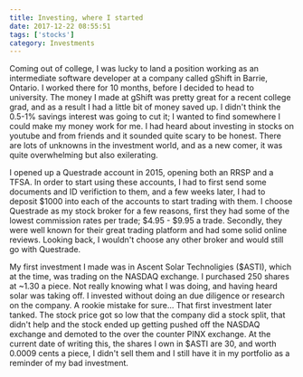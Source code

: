 ```yaml
---
title: Investing, where I started
date: 2017-12-22 08:55:51
tags: ['stocks']
category: Investments
---
```


Coming out of college, I was lucky to land a position working as an intermediate software developer at a company called gShift in Barrie, Ontario. I worked there for 10 months, before I decided to head to university. The money I made at gShift was pretty great for a recent college grad, and as a result I had a little bit of money saved up. I didn't think the 0.5-1% savings interest was going to cut it; I wanted to find somewhere I could make my money work for me. I had heard about investing in stocks on youtube and from friends and it sounded quite scary to be honest. There are lots of unknowns in the investment world, and as a new comer, it was quite overwhelming but also exilerating.

I opened up a Questrade account in 2015, opening both an RRSP and a TFSA. In order to start using these accounts, I had to first send some documents and ID verifiction to them, and a few weeks later, I had to deposit $1000 into each of the accounts to start trading with them. I choose Questrade as my stock broker for a few reasons, first they had some of the lowest commission rates per trade; $4.95 - $9.95 a trade. Secondly, they were well known for their great trading platform and had some solid online reviews. Looking back, I wouldn't choose any other broker and would still go with Questrade.

My first investment I made was in Ascent Solar Technoligies ($ASTI), which at the time, was trading on the NASDAQ exchange. I purchased 250 shares at ~1.30 a piece. Not really knowing what I was doing, and having heard solar was taking off. I invested without doing an due diligence or research on the company. A rookie mistake for sure...
That first investment later tanked. The stock price got so low that the company did a stock split, that didn't help and the stock ended up getting pushed off the NASDAQ exchange and demoted to the over the counter PINX exchange. At the current date of writing this, the shares I own in $ASTI are 30, and worth 0.0009 cents a piece, I didn't sell them and I still have it in my portfolio as a reminder of my bad investment.

